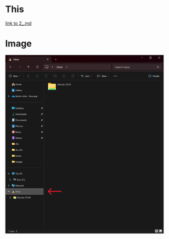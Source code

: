 # This

[link to 2_.md](2_.md)

# Image

![8 3_wsl](https://github.com/mjhborja/Manual/blob/main/8.3_wsl.png)
